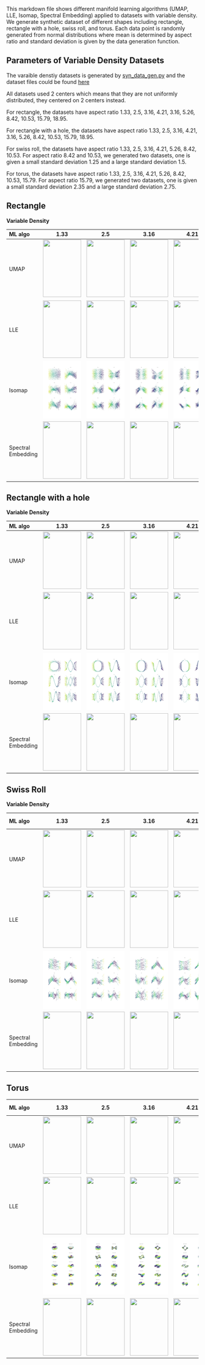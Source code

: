 This markdown file shows different manifold learning algorithms (UMAP, LLE, Isomap, Spectral Embedding) applied to datasets with variable density. We generate synthetic dataset of different shapes including rectangle, rectangle with a hole, swiss roll, and torus. Each data point is randomly generated from normal distributions where mean is determined by aspect ratio and standard deviation is given by the data generation function.

Parameters of Variable Density Datasets
---------------------------------------
The varaible denstiy datasets is generated by [syn_data_gen.py](https://github.com/mk322/manifold-learning-examples/blob/main/synthetic-data-code/syn_data_gen.py) and the dataset files could be found [here](https://github.com/mk322/manifold-learning-examples/tree/main/synthetic-data-file/variable-density-datasets) 

All datasets used 2 centers which means that they are not uniformly distributed, they centered on 2 centers instead. 

For rectangle, the datasets have aspect ratio 1.33, 2.5, 3.16, 4.21, 3.16, 5.26, 8.42, 10.53, 15.79, 18.95. 

For rectangle with a hole, the datasets have aspect ratio 1.33, 2.5, 3.16, 4.21, 3.16, 5.26, 8.42, 10.53, 15.79, 18.95. 

For swiss roll, the datasets have aspect ratio 1.33, 2.5, 3.16, 4.21, 5.26, 8.42, 10.53. For aspect ratio 8.42 and 10.53, we generated two datasets, one is given a small standard deviation 1.25 and a large standard deviation 1.5.

For torus, the datasets have aspect ratio 1.33, 2.5, 3.16, 4.21, 5.26, 8.42, 10.53, 15.79. For aspect ratio 15.79, we generated two datasets, one is given a small standard deviation 2.35 and a large standard deviation 2.75.




Rectangle
---------

**Variable Density**

| ML algo | 1.33    | 2.5    | 3.16 | 4.21 | 5.26 | 8.42 | 10.53 | 15.79 | 18.95  |
| :---    | :----:| :---: |   :----:    |   :----:    |    :----:    |    :----:    |    :----:    |    :----:    |    :----:    |
| UMAP    | <img src =https://user-images.githubusercontent.com/81238710/216546349-29623b8b-45ef-4d41-b592-3c683596a07a.jpeg width="100" height="150"> | <img src =https://user-images.githubusercontent.com/81238710/216546417-ee22702c-f7ee-4928-813b-17dc115ffc79.jpeg width="100" height="150"> | <img src =https://user-images.githubusercontent.com/81238710/216546276-7329ff69-f366-4894-8dd1-704d451c1319.jpeg width="100" height="150"> | <img src =https://user-images.githubusercontent.com/81238710/216546062-e937859f-1c8a-4737-9ecb-80f2a211cf5a.jpeg width="100" height="150"> | <img src =https://user-images.githubusercontent.com/81238710/216545994-f7cb5e4a-614b-4660-a277-8619e8a8aae1.jpeg width="100" height="150"> | <img src =https://user-images.githubusercontent.com/81238710/216545901-d9b27e1c-d50c-4897-b3ba-3ddeb0f91b16.jpeg width="100" height="150"> | <img src =https://user-images.githubusercontent.com/81238710/216545833-cc521e3c-ab21-4794-96e4-b945078bc238.jpeg width="100" height="150"> | <img src =https://user-images.githubusercontent.com/81238710/216545407-3d19b4ac-206c-4698-b255-e40fbd743e07.jpeg width="100" height="150"> | <img src =https://user-images.githubusercontent.com/81238710/216545276-d1e75b3d-cb69-4de5-bec0-8744ef2a27f4.jpeg width="100" height="150"> |
| LLE    | <img src =https://user-images.githubusercontent.com/91905313/217168170-ad1b3859-bed7-4108-9983-6b8c40649e3d.jpg width="100" height="150"> | <img src =https://user-images.githubusercontent.com/91905313/217168341-17740623-4115-4780-b2f9-aad92cd691d8.jpg width="100" height="150"> | <img src =https://user-images.githubusercontent.com/91905313/217168312-b37d99dd-7d3b-4cdf-bc43-246adf4e2ffe.jpg width="100" height="150"> | <img src =https://user-images.githubusercontent.com/91905313/217168279-2d9dae26-cebf-417c-ae4b-009a468b0551.jpg width="100" height="150"> | <img src =https://user-images.githubusercontent.com/91905313/217168263-53b5dd1a-3edb-434d-b9e1-245f78a0e0b3.jpg width="100" height="150"> | <img src =https://user-images.githubusercontent.com/91905313/217168244-5d5fb55e-d77d-44a3-8884-9ba4335ef019.jpg width="100" height="150"> | <img src =https://user-images.githubusercontent.com/91905313/217168329-d0a9d153-e417-4298-99f2-a41e602afcd5.jpg width="100" height="150"> | <img src =https://user-images.githubusercontent.com/91905313/217168225-a59ceac8-2131-40d5-a17f-91692b4ec34a.jpg width="100" height="150"> | <img src =https://user-images.githubusercontent.com/91905313/217168216-58f14b9d-b530-4ce1-96c8-32f4344d6d4d.jpg width="100" height="150"> |
| Isomap |<img src = aspect-ratio-plots/Isomap/variable_density/Rectangle/Non-uniform_rect_n6935_dim20_a4b3_2Centers_sd0.75_x.jpg width="100" height="150">|<img src = aspect-ratio-plots/Isomap/variable_density/Rectangle/Non-uniform_rect_n7267_dim20_a5b2_2Centers_sd0.5714285714285714_x.jpg width="100" height="150">|<img src = aspect-ratio-plots/Isomap/variable_density/Rectangle/Non-uniform_rect_n7107_dim20_a6b1.9_2Centers_sd0.5937499999999999_x.jpg width="100" height="150">|<img src = aspect-ratio-plots/Isomap/variable_density/Rectangle/Non-uniform_rect_n6861_dim20_a8b1.9_2Centers_sd0.6586666666666666_x.jpg width="100" height="150">|<img src = aspect-ratio-plots/Isomap/variable_density/Rectangle/Non-uniform_rect_n6370_dim20_a10b1.9_2Centers_sd0.76_x.jpg width="100" height="150">|<img src = aspect-ratio-plots/Isomap/variable_density/Rectangle/Non-uniform_rect_n6058_dim20_a16b1.9_2Centers_sd1.2666666666666666_x.jpg width="100" height="150">|<img src = aspect-ratio-plots/Isomap/variable_density/Rectangle/Non-uniform_rect_n7193_dim20_a20b1.9_2Centers_sd1.4869565217391305_x.jpg width="100" height="150">|<img src = aspect-ratio-plots/Isomap/variable_density/Rectangle/Non-uniform_rect_n5824_dim20_a30b1.9_2Centers_sd1.9_x.jpg width="100" height="150">|<img src = aspect-ratio-plots/Isomap/variable_density/Rectangle/Non-uniform_rect_n5170_dim20_a36b1.9_2Centers_sd2.5999999999999996_x.jpg width="100" height="150">|
| Spectral Embedding | <img src =https://user-images.githubusercontent.com/81238710/216730187-13576e81-5eaf-42b3-9ae2-5da01cced549.jpeg width="100" height="150"> | <img src =https://user-images.githubusercontent.com/81238710/216730191-1acd6a87-6ddd-484c-87d2-59e10688af62.jpeg width="100" height="150"> | <img src =https://user-images.githubusercontent.com/81238710/216730198-2ae7cc63-b5ca-48de-8931-f5b6cfe804c8.jpeg width="100" height="150"> | <img src =https://user-images.githubusercontent.com/81238710/216730208-b79c1547-e471-4683-82e4-8875cb62181e.jpeg width="100" height="150"> | <img src =https://user-images.githubusercontent.com/81238710/216730218-92ab4edd-528b-462e-8727-d19aea9fbcc3.jpeg width="100" height="150"> | <img src =https://user-images.githubusercontent.com/81238710/216730224-32094d15-6bf0-4aab-9ec5-6ec412a4b495.jpeg width="100" height="150"> | <img src =https://user-images.githubusercontent.com/81238710/216730230-658e0918-39cb-400b-b5bb-1988947d5887.jpeg width="100" height="150"> | <img src =https://user-images.githubusercontent.com/81238710/216730235-ba8e6c3d-06e6-415e-bf2e-21864b196abb.jpeg width="100" height="150"> | <img src =https://user-images.githubusercontent.com/81238710/216730241-47506402-a39b-4ba8-bfcc-739fe65f3b55.jpeg width="100" height="150"> |

Rectangle with a hole
---------

**Variable Density**

| ML algo | 1.33       | 2.5       | 3.16 | 4.21 | 5.26 | 8.42 | 10.53 | 15.79 | 18.95  |
| :---    |    :----:   |   :---: |   :----:    |   :----:    |    :----:    |    :----:    |    :----:    |    :----:    |    :----:    |
| UMAP    | <img src =https://user-images.githubusercontent.com/81238710/216550025-03ef7a7e-f67d-4680-85b9-388b5c2c4d19.jpeg width="100" height="150"> | <img src =https://user-images.githubusercontent.com/81238710/216550007-75de9383-c445-403a-8ba4-7f840951a75d.jpeg width="100" height="150"> | <img src =https://user-images.githubusercontent.com/81238710/216550041-9c12e7ae-fbd2-457e-842d-25dba736ca7f.jpeg width="100" height="150"> | <img src =https://user-images.githubusercontent.com/81238710/216550056-06a6f651-982e-42ed-9c34-00e0144a5d7f.jpeg width="100" height="150"> | <img src =https://user-images.githubusercontent.com/81238710/216550877-01e949ae-fd7b-4a25-82f4-171284e9af1e.jpeg width="100" height="150"> | <img src =https://user-images.githubusercontent.com/81238710/216550907-41bcfb23-9d79-454f-9e1c-b3eb79210e4a.jpeg width="100" height="150"> | <img src =https://user-images.githubusercontent.com/81238710/216550932-3e99cfae-d819-444e-b2fc-fd508a9fac77.jpeg width="100" height="150"> |  <img src =https://user-images.githubusercontent.com/81238710/216550963-a4585670-45e9-4819-b366-31644e5dc8e0.jpeg width="100" height="150"> | <img src =https://user-images.githubusercontent.com/81238710/216550979-809a1612-364a-4431-83c4-1895e3395e7d.jpeg width="100" height="150"> |
| LLE    | <img src =https://user-images.githubusercontent.com/91905313/217172087-4e96604a-7c4e-4e27-9127-d37e24bf4859.jpg width="100" height="150"> | <img src =https://user-images.githubusercontent.com/91905313/217172112-1147aab6-41f3-424d-8974-08384140dae7.jpg width="100" height="150"> | <img src =https://user-images.githubusercontent.com/91905313/217172133-27cd5197-dabc-4e65-a5a2-9534e52b410b.jpg width="100" height="150"> | <img src =https://user-images.githubusercontent.com/91905313/217172163-7befa458-5dda-4df6-ab91-d96056f4a95c.jpg width="100" height="150"> | <img src =https://user-images.githubusercontent.com/91905313/217172183-7fbadd7b-ccd0-4615-a7cc-fed395306eb5.jpg width="100" height="150"> | <img src =https://user-images.githubusercontent.com/91905313/217172205-8fdbcbc4-24e5-4c43-bc84-4ed2fb83cded.jpg width="100" height="150"> | <img src =https://user-images.githubusercontent.com/91905313/217172230-26efc21e-187f-4d97-b0d7-d4e2f07ad483.jpg width="100" height="150"> | <img src =https://user-images.githubusercontent.com/91905313/217172251-4cc7c6ef-9d8e-4e31-a69e-e7b7d1001a62.jpg width="100" height="150"> | <img src =https://user-images.githubusercontent.com/91905313/217172266-ba6fd36b-4afa-4601-9776-dc30834f6f12.jpg width="100" height="150"> |
| Isomap |<img src = aspect-ratio-plots/Isomap/variable_density/RectangleHole/Non-uniform_rectHole_n4970_dim20_a4b3_2Centers_sd0.75_x.jpg width="100" height="150">|<img src = aspect-ratio-plots/Isomap/variable_density/RectangleHole/Non-uniform_rectHole_n5506_dim20_a5b2_2Centers_sd0.5714285714285714_x.jpg width="100" height="150">|<img src = aspect-ratio-plots/Isomap/variable_density/RectangleHole/Non-uniform_rectHole_n5466_dim20_a6b1.9_2Centers_sd0.5937499999999999_x.jpg width="100" height="150">|<img src = aspect-ratio-plots/Isomap/variable_density/RectangleHole/Non-uniform_rectHole_n5365_dim20_a8b1.9_2Centers_sd0.6586666666666666_x.jpg width="100" height="150">|<img src = aspect-ratio-plots/Isomap/variable_density/RectangleHole/Non-uniform_rectHole_n5059_dim20_a10b1.9_2Centers_sd0.76_x.jpg width="100" height="150">|<img src = aspect-ratio-plots/Isomap/variable_density/RectangleHole/Non-uniform_rectHole_n4887_dim20_a16b1.9_2Centers_sd1.2666666666666666_x.jpg width="100" height="150">|<img src = aspect-ratio-plots/Isomap/variable_density/RectangleHole/Non-uniform_rectHole_n5815_dim20_a20b1.9_2Centers_sd1.4869565217391305_x.jpg width="100" height="150">|<img src = aspect-ratio-plots/Isomap/variable_density/RectangleHole/Non-uniform_rectHole_n4746_dim20_a30b1.9_2Centers_sd1.9_x.jpg width="100" height="150">|<img src = aspect-ratio-plots/Isomap/variable_density/RectangleHole/Non-uniform_rectHole_n4255_dim20_a36b1.9_2Centers_sd2.5999999999999996_x.jpg width="100" height="150">|
| Spectral Embedding | <img src =https://user-images.githubusercontent.com/81238710/216730659-a3ead39f-db5f-4a15-93c0-a30b2dc1e0b9.jpeg width="100" height="150"> | <img src =https://user-images.githubusercontent.com/81238710/216730670-48d38d43-eb3a-4387-822a-ab424bb2be0a.jpeg width="100" height="150"> | <img src =https://user-images.githubusercontent.com/81238710/216730675-736b924b-b346-4b9d-9c5f-814517c5fb70.jpeg width="100" height="150"> | <img src =https://user-images.githubusercontent.com/81238710/216730687-588a4194-ab34-49b9-89b0-ca7caec524b6.jpeg width="100" height="150"> | <img src =https://user-images.githubusercontent.com/81238710/216730700-ee390eee-ae59-4daa-ad0f-e27001c119ca.jpeg width="100" height="150"> | <img src =https://user-images.githubusercontent.com/81238710/216730706-ea917f2b-8029-40b4-ae86-10ec19f25b88.jpeg width="100" height="150"> | <img src =https://user-images.githubusercontent.com/81238710/216730712-9a1cf2c4-7de6-430c-ba3d-6b8c7efba068.jpeg width="100" height="150"> |  <img src =https://user-images.githubusercontent.com/81238710/216730719-6c83084f-6074-46e8-87cf-d3cb37e9b71a.jpeg width="100" height="150"> | <img src =https://user-images.githubusercontent.com/81238710/216730724-602ad2d5-8b73-4e62-b7b1-a50243105f7d.jpeg width="100" height="150"> |

Swiss Roll
---------

**Variable Density**

| ML algo | 1.33 | 2.5 | 3.16 | 4.21 | 5.26  | 8.42 small sd| 8.42 large sd | 10.53 small sd| 10.53 large sd  |
| :---    |    :----:   |   :---: |   :----:    |   :----:    |    :----:    |    :----:    |    :----:    |    :----:    |    :----:    |
| UMAP    | <img src =https://user-images.githubusercontent.com/81238710/216551700-ea616003-c13a-44e2-a1c6-b1278e47b2bc.jpeg width="100" height="150"> | <img src =https://user-images.githubusercontent.com/81238710/216551722-5083adf4-d268-4b47-a78c-1743e218e03c.jpeg width="100" height="150"> | <img src =https://user-images.githubusercontent.com/81238710/216551734-bebed870-4b5f-4818-8c91-560142d414ec.jpeg width="100" height="150"> | <img src =https://user-images.githubusercontent.com/81238710/216551750-322be775-c15c-4fde-9a45-c3a760637cdf.jpeg width="100" height="150"> | <img src =https://user-images.githubusercontent.com/81238710/216551768-006e2e7a-b9ca-449a-b15f-48c5324d7993.jpeg width="100" height="150"> | <img src =https://user-images.githubusercontent.com/81238710/216551789-d3ddd2e7-b97b-4aa1-82b1-715e148e42d2.jpeg width="100" height="150"> | <img src =https://user-images.githubusercontent.com/81238710/216685429-013e6e64-a5e6-4ef3-9f49-25b4b7e6fa5d.jpeg width="100" height="150"> |  <img src =https://user-images.githubusercontent.com/81238710/216685460-179d3d99-15a5-4a20-b3cc-6f4bb3c59220.jpeg width="100" height="150"> | <img src =https://user-images.githubusercontent.com/81238710/216685445-43bc78a1-8d8d-4b24-b702-94267f5353e7.jpeg width="100" height="150"> |
| LLE    | <img src =https://user-images.githubusercontent.com/91905313/217174351-e1cd3f37-481c-44ec-be76-674eb180ecb0.jpg width="100" height="150"> | <img src =https://user-images.githubusercontent.com/91905313/217174583-61b5103b-bdaa-402f-992e-2c7594f77371.jpg width="100" height="150"> | <img src =https://user-images.githubusercontent.com/91905313/217174554-dec9c048-51a6-4421-a405-062c115a220b.jpg width="100" height="150"> | <img src =https://user-images.githubusercontent.com/91905313/217174386-6b92961f-609b-4fff-a36b-26b865e515f8.jpg width="100" height="150"> | <img src =https://user-images.githubusercontent.com/91905313/217174530-aa155b1a-d6b0-46da-bea3-f2bb81e7a08b.jpg width="100" height="150"> | <img src =https://user-images.githubusercontent.com/91905313/217174490-a1dfdefa-9172-4aa7-ac2d-ae07cc2625bb.jpg width="100" height="150"> | <img src =https://user-images.githubusercontent.com/91905313/217174659-7311994e-1ae8-4540-ae3d-0f763b7a2fe6.jpg width="100" height="150"> |  <img src =https://user-images.githubusercontent.com/91905313/217174409-16fb4376-4d1b-44c5-b68d-a7d26e5dd834.jpg width="100" height="150"> | <img src =https://user-images.githubusercontent.com/91905313/217174624-527387e5-e0fa-4825-aa3f-cb49f807a216.jpg width="100" height="150"> |
| Isomap |<img src = aspect-ratio-plots/Isomap/variable_density/SwissRoll/Non-uniform_swissRoll_n6025_dim20_a4b3_2Centers_sd1.25_z.jpg width="100" height="150">|<img src = aspect-ratio-plots/Isomap/variable_density/SwissRoll/Non-uniform_swissRoll_n4883_dim20_a5b2_2Centers_sd1.25_z.jpg width="100" height="150">|<img src = aspect-ratio-plots/Isomap/variable_density/SwissRoll/Non-uniform_swissRoll_n5409_dim20_a6b1.9_2Centers_sd1.25_z.jpg width="100" height="150">|<img src = aspect-ratio-plots/Isomap/variable_density/SwissRoll/Non-uniform_swissRoll_n5785_dim20_a8b1.9_2Centers_sd1.25_z.jpg width="100" height="150">|<img src = aspect-ratio-plots/Isomap/variable_density/SwissRoll/Non-uniform_swissRoll_n5440_dim20_a10b1.9_2Centers_sd1.25_z.jpg width="100" height="150">|<img src = aspect-ratio-plots/Isomap/variable_density/SwissRoll/Non-uniform_swissRoll_n5566_dim20_a16b1.9_2Centers_sd1.25_z.jpg width="100" height="150">|<img src = aspect-ratio-plots/Isomap/variable_density/SwissRoll/Non-uniform_swissRoll_n4735_dim20_a16b1.9_2Centers_sd1.5_z.jpg width="100" height="150">|<img src = aspect-ratio-plots/Isomap/variable_density/SwissRoll/Non-uniform_swissRoll_n5571_dim20_a20b1.9_2Centers_sd1.25_z.jpg width="100" height="150">|<img src = aspect-ratio-plots/Isomap/variable_density/SwissRoll/Non-uniform_swissRoll_n4755_dim20_a20b1.9_2Centers_sd1.5_z.jpg width="100" height="150">|
| Spectral Embedding | <img src =https://user-images.githubusercontent.com/81238710/216731054-65de4e5a-736b-4297-89b5-d7096b711a74.jpeg width="100" height="150"> | <img src =https://user-images.githubusercontent.com/81238710/216731066-13d12723-bc53-4b2e-8465-a774af186f7d.jpeg width="100" height="150"> | <img src =https://user-images.githubusercontent.com/81238710/216731076-b7498fc9-de71-45bb-9e00-670ded1c4e5a.jpeg width="100" height="150"> | <img src =https://user-images.githubusercontent.com/81238710/216731082-4e7979b3-9817-44ec-8482-405a78e4965d.jpeg width="100" height="150"> | <img src =https://user-images.githubusercontent.com/81238710/216731088-97bb2349-3829-45f6-b861-9bca82261ee7.jpeg width="100" height="150"> | <img src =https://user-images.githubusercontent.com/81238710/216731095-fc826375-4bdf-4eda-8437-ef921f337b2c.jpeg width="100" height="150"> | <img src =https://user-images.githubusercontent.com/81238710/216731150-cef3f400-2eed-4c86-83f9-468cb1bd25f0.jpeg width="100" height="150"> |  <img src =https://user-images.githubusercontent.com/81238710/216731110-4b74f161-8ae3-455b-89e5-5cf6bceec1c6.jpeg width="100" height="150"> | <img src =https://user-images.githubusercontent.com/81238710/216731130-379f45f3-3620-4280-b896-1cf728940dd2.jpeg width="100" height="150"> |

Torus
---------


| ML algo | 1.33       | 2.5       | 3.16 | 4.21 | 5.26 | 8.42 | 10.53  | 15.79 small sd| 15.79 large sd  |
| :---    |    :----:   |   :---: |   :----:    |   :----:    |    :----:    |    :----:    |    :----:    |    :----:    |    :----:    |
| UMAP    | <img src =https://user-images.githubusercontent.com/81238710/216723979-991b1df3-2800-423a-a9bd-73388993477c.jpeg width="100" height="150"> | <img src =https://user-images.githubusercontent.com/81238710/216724082-1ea6c491-5244-4995-9135-9a658da9bb55.jpeg width="100" height="150"> | <img src =https://user-images.githubusercontent.com/81238710/216723939-b0a14025-7896-4865-8822-b162f71c4308.jpeg width="100" height="150"> | <img src =https://user-images.githubusercontent.com/81238710/216724005-231e4953-e3d5-4ec4-bfa1-23b06f09ac07.jpeg width="100" height="150"> | <img src =https://user-images.githubusercontent.com/81238710/216724050-aa02095c-717b-42d2-b859-3455a4e322f7.jpeg width="100" height="150"> | <img src =https://user-images.githubusercontent.com/81238710/216723933-6e671dc6-0952-40dd-ae01-2a694ea6cae7.jpeg width="100" height="150"> | <img src =https://user-images.githubusercontent.com/81238710/216723959-d6d07faf-3185-4cb5-a131-1c4a07e4f2d1.jpeg width="100" height="150"> |  <img src =https://user-images.githubusercontent.com/81238710/216724113-ad6b230f-6370-4f9b-811f-e5d96b9e5cb4.jpeg width="100" height="150"> | <img src =https://user-images.githubusercontent.com/81238710/216724136-b67b2879-aae6-48ff-a7c1-5984e854e1ff.jpeg width="100" height="150"> |
| LLE    | <img src =https://user-images.githubusercontent.com/91905313/217187921-edca6da4-2ed2-44af-958f-215424e8092d.png width="100" height="150"> | <img src =https://user-images.githubusercontent.com/91905313/217187932-a75618db-e4b9-4d25-a862-cbe2bd299647.png width="100" height="150"> | <img src =https://user-images.githubusercontent.com/91905313/217187942-25ebfbbd-170a-4219-9a8f-faaa80e2646b.png width="100" height="150"> | <img src =https://user-images.githubusercontent.com/91905313/217187956-dccafc73-ab12-45ed-be59-e6d56563bcb9.png width="100" height="150"> | <img src =https://user-images.githubusercontent.com/91905313/217187975-3217e0a2-95ae-4f66-a438-0e785f1673ce.png width="100" height="150"> | <img src =https://user-images.githubusercontent.com/91905313/217187991-d7da1cde-bb15-4fcb-a08e-2d6536d65194.png width="100" height="150"> | <img src =https://user-images.githubusercontent.com/91905313/217188009-4c5235bc-8f0a-4596-ac46-d7536f0e4a82.png width="100" height="150"> | <img src =https://user-images.githubusercontent.com/91905313/217188025-24b4031e-309c-42b3-b311-4071ba066fd2.png width="100" height="150"> | <img src =https://user-images.githubusercontent.com/91905313/217188037-39fbff12-670e-4a49-a27f-b8089b9418f4.png width="100" height="150"> |
| Isomap |<img src = aspect-ratio-plots/Isomap/variable_density/Torus/Non-uniform_Torus_n8741_dim20_R4r3_2Centers_sd1_z.jpg width="100" height="150">|<img src = aspect-ratio-plots/Isomap/variable_density/Torus/Non-uniform_Torus_n8946_dim20_R5r2_2Centers_sd0.8_z.jpg width="100" height="150">|<img src = aspect-ratio-plots/Isomap/variable_density/Torus/Non-uniform_Torus_n8580_dim20_R6r1.9_2Centers_sd0.7_z.jpg width="100" height="150">|<img src = aspect-ratio-plots/Isomap/variable_density/Torus/Non-uniform_Torus_n8806_dim20_R8r1.9_2Centers_sd0.8_z.jpg width="100" height="150">|<img src = aspect-ratio-plots/Isomap/variable_density/Torus/Non-uniform_Torus_n8856_dim20_R10r1.9_2Centers_sd0.95_z.jpg width="100" height="150">|<img src = aspect-ratio-plots/Isomap/variable_density/Torus/Non-uniform_Torus_n8568_dim20_R16r1.9_2Centers_sd1.4_z.jpg width="100" height="150">|<img src = aspect-ratio-plots/Isomap/variable_density/Torus/Non-uniform_Torus_n8729_dim20_R20r1.9_2Centers_sd1.65_z.jpg width="100" height="150">|<img src = aspect-ratio-plots/Isomap/variable_density/Torus/Non-uniform_Torus_n10416_dim20_R30r1.9_2Centers_sd2.35_z.jpg width="100" height="150">|<img src = aspect-ratio-plots/Isomap/variable_density/Torus/Non-uniform_Torus_n10812_dim20_R30r1.9_2Centers_sd2.75_z.jpg width="100" height="150">|
| Spectral Embedding | <img src =https://user-images.githubusercontent.com/81238710/216731491-3d93f511-f50b-4d21-b222-a543008a8246.jpeg width="100" height="150"> | <img src =https://user-images.githubusercontent.com/81238710/216731495-1f13c500-bc54-424b-b9b5-0090a40b72ed.jpeg width="100" height="150"> | <img src =https://user-images.githubusercontent.com/81238710/216731503-92bead4f-ef52-4b26-899e-2b7dbcf35f11.jpeg width="100" height="150"> | <img src =https://user-images.githubusercontent.com/81238710/216731517-9fc71998-a623-4e51-9653-22d675178191.jpeg width="100" height="150"> | <img src =https://user-images.githubusercontent.com/81238710/216731525-6453cb5f-1c22-4a45-8e12-e596a42bafae.jpeg width="100" height="150"> | <img src =https://user-images.githubusercontent.com/81238710/216731537-b677f548-e925-476e-8921-64ba4b60293f.jpeg width="100" height="150"> | <img src =https://user-images.githubusercontent.com/81238710/216731545-51960f03-c30e-463e-badb-42026087d19e.jpeg width="100" height="150"> |  <img src =https://user-images.githubusercontent.com/81238710/216731562-9d6eef2b-00ad-47d2-b18a-3608777a7bb9.jpeg width="100" height="150"> | <img src =https://user-images.githubusercontent.com/81238710/216731569-fc5a3a21-455b-4cbe-a415-5ca5e9b5552d.jpeg width="100" height="150"> |
